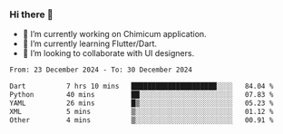 ### Hi there 👋

<!--
**devcat37/devcat37** is a ✨ _special_ ✨ repository because its `README.md` (this file) appears on your GitHub profile.-->


- 🔭 I’m currently working on Chimicum application.
- 🌱 I’m currently learning Flutter/Dart.
- 👯 I’m looking to collaborate with UI designers.
<!-- - 🤔 I’m looking for help with ... -->

<!--START_SECTION:waka-->

```txt
From: 23 December 2024 - To: 30 December 2024

Dart          7 hrs 10 mins   █████████████████████░░░░   84.04 %
Python        40 mins         ██░░░░░░░░░░░░░░░░░░░░░░░   07.83 %
YAML          26 mins         █▒░░░░░░░░░░░░░░░░░░░░░░░   05.23 %
XML           5 mins          ▒░░░░░░░░░░░░░░░░░░░░░░░░   01.12 %
Other         4 mins          ▒░░░░░░░░░░░░░░░░░░░░░░░░   00.91 %
```

<!--END_SECTION:waka-->
